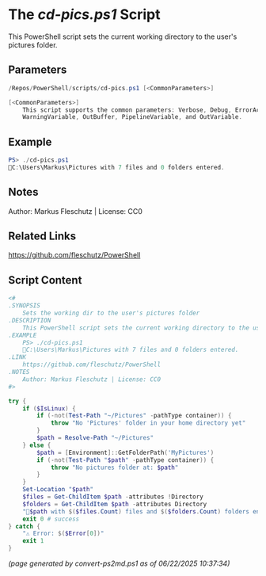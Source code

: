 The *cd-pics.ps1* Script
===========================

This PowerShell script sets the current working directory to the user's pictures folder.

Parameters
----------
```powershell
/Repos/PowerShell/scripts/cd-pics.ps1 [<CommonParameters>]

[<CommonParameters>]
    This script supports the common parameters: Verbose, Debug, ErrorAction, ErrorVariable, WarningAction, 
    WarningVariable, OutBuffer, PipelineVariable, and OutVariable.
```

Example
-------
```powershell
PS> ./cd-pics.ps1
📂C:\Users\Markus\Pictures with 7 files and 0 folders entered.

```

Notes
-----
Author: Markus Fleschutz | License: CC0

Related Links
-------------
https://github.com/fleschutz/PowerShell

Script Content
--------------
```powershell
<#
.SYNOPSIS
	Sets the working dir to the user's pictures folder
.DESCRIPTION
	This PowerShell script sets the current working directory to the user's pictures folder.
.EXAMPLE
	PS> ./cd-pics.ps1
	📂C:\Users\Markus\Pictures with 7 files and 0 folders entered.
.LINK
	https://github.com/fleschutz/PowerShell
.NOTES
	Author: Markus Fleschutz | License: CC0
#>

try {
	if ($IsLinux) {
		if (-not(Test-Path "~/Pictures" -pathType container)) {
			throw "No 'Pictures' folder in your home directory yet"
		}
		$path = Resolve-Path "~/Pictures"
	} else {
		$path = [Environment]::GetFolderPath('MyPictures')
		if (-not(Test-Path "$path" -pathType container)) {
			throw "No pictures folder at: $path"
		}
	}
	Set-Location "$path"
	$files = Get-ChildItem $path -attributes !Directory
	$folders = Get-ChildItem $path -attributes Directory
	"📂$path with $($files.Count) files and $($folders.Count) folders entered."
	exit 0 # success
} catch {
	"⚠️ Error: $($Error[0])"
	exit 1
}
```

*(page generated by convert-ps2md.ps1 as of 06/22/2025 10:37:34)*
